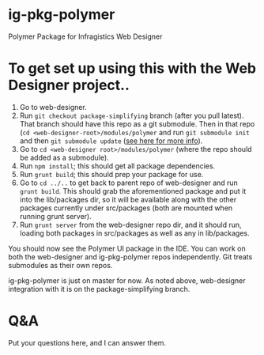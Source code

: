 ig-pkg-polymer
==============

Polymer Package for Infragistics Web Designer

# To get set up using this with the Web Designer project..

1. Go to web-designer.
2. Run `git checkout package-simplifying` branch (after you pull latest). That branch should have this repo as a git submodule.  Then in that repo (`cd <web-designer-root>/modules/polymer` and run `git submodule init` and then `git submodule update` ([see here for more info](http://joncairns.com/2011/10/how-to-use-git-submodules/#cloning)).
3. Go to `cd <web-designer root>/modules/polymer` (where the repo should be added as a submodule).
4. Run `npm install`; this should get all package dependencies.
5. Run `grunt build`; this should prep your package for use.
6. Go to `cd ../..` to get back to parent repo of web-designer and run `grunt build`.  This should grab the aforementioned package and put it into the lib/packages dir, so it will be available along with the other packages currently under src/packages (both are mounted when running grunt server).
7. Run `grunt server` from the web-designer repo dir, and it should run, loading both packages in src/packages as well as any in lib/packages.  

You should now see the Polymer UI package in the IDE. You can work on both the web-designer and ig-pkg-polymer repos independently. Git treats submodules as their own repos. 

ig-pkg-polymer is just on master for now. As noted above, web-designer integration with it is on the package-simplifying branch.

# Q&A
Put your questions here, and I can answer them.
